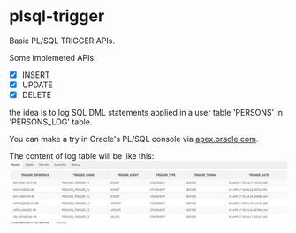 plsql-trigger
==========================

Basic PL/SQL TRIGGER APIs.

Some implemeted APIs: 

- [x] INSERT
- [x] UPDATE
- [x] DELETE

the idea is to log SQL DML statements applied in a user table 'PERSONS' in 'PERSONS_LOG' table.

You can make a try in Oracle's PL/SQL console via [apex.oracle.com](https://apex.oracle.com/pls/apex/).

The content of log table will be like this:
![alt text](https://github.com/FaroukBENGHARSSALLAH/plsql-trigger/blob/master/log-table-content.jpg "log table content")
